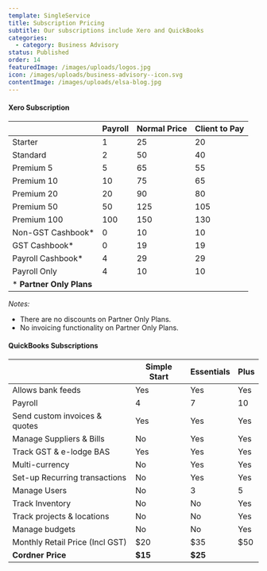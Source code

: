 ```yaml
---
template: SingleService
title: Subscription Pricing
subtitle: Our subscriptions include Xero and QuickBooks
categories:
  - category: Business Advisory
status: Published
order: 14
featuredImage: /images/uploads/logos.jpg
icon: /images/uploads/business-advisory--icon.svg
contentImage: /images/uploads/elsa-blog.jpg
---
```

#### Xero Subscription

|                           | Payroll | Normal Price | Client to Pay |
| ------------------------- | ------- | ------------ | ------------- |
| Starter                   | 1       | 25           | 20            |
| Standard                  | 2       | 50           | 40            |
| Premium 5                 | 5       | 65           | 55            |
| Premium 10                | 10      | 75           | 65            |
| Premium 20                | 20      | 90           | 80            |
| Premium 50                | 50      | 125          | 105           |
| Premium 100               | 100     | 150          | 130           |
| Non-GST Cashbook*         | 0       | 10           | 10            |
| GST Cashbook*             | 0       | 19           | 19            |
| Payroll Cashbook*         | 4       | 29           | 29            |
| Payroll Only              | 4       | 10           | 10            |
| \* **Partner Only Plans** |         |              |               |

_Notes:_

* There are no discounts on Partner Only Plans. 
* No invoicing functionality on Partner Only Plans.

#### QuickBooks Subscriptions

|                                 | Simple Start | Essentials | Plus |
| ------------------------------- | ------------ | ---------- | ---- |
| Allows bank feeds               | Yes          | Yes        | Yes  |
| Payroll                         | 4            | 7          | 10   |
| Send custom invoices & quotes   | Yes          | Yes        | Yes  |
| Manage Suppliers & Bills        | No           | Yes        | Yes  |
| Track GST & e-lodge BAS         | Yes          | Yes        | Yes  |
| Multi-currency                  | No           | Yes        | Yes  |
| Set-up Recurring transactions   | No           | Yes        | Yes  |
| Manage Users                    | No           | 3          | 5    |
| Track Inventory                 | No           | No         | Yes  |
| Track projects & locations      | No           | No         | Yes  |
| Manage budgets                  | No           | No         | Yes  |
| Monthly Retail Price (Incl GST) | $20          | $35        | $50  |
| **Cordner Price**               | **$15**      | **$25**    |      |
